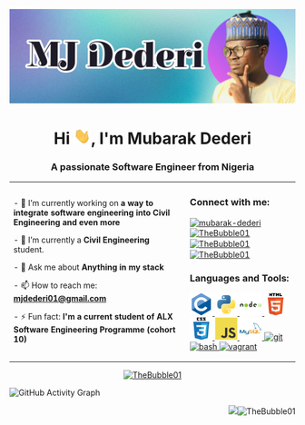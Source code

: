 <!--![MasterHead](https://blog.bit.ai/wp-content/uploads/2018/09/How-to-Embed-GitHub-Gists-in-Your-Documents-Blog-Banner.png)-->
![MDederi_banner](prhead.jpg)
<h1 align="center">Hi <img src="https://github.com/TheBubble01/TheBubble01/blob/main/wave.gif" width="30px">, I'm Mubarak Dederi</h1>
<h3 align="center">A passionate Software Engineer from Nigeria</h3>
<!--<img align= "right" alt="Coding" width="375" src="https://cdn.dribbble.com/users/1162077/screenshots/3848914/media/320984a9ca58b3c73274c9259ecf6de8.gif">-->

<table>
  <tr>
    <td>
      <p>- 🔭 I’m currently working on <b> a way to integrate software engineering into Civil Engineering and even more</b></p>
      <p>- 🌱 I’m currently a <b>Civil Engineering</b> student.</p>
      <p>- 💬 Ask me about <b>Anything in my stack</b></p>
      <p>- 📫 How to reach me: <b><a href=mailto: mjdederi01@gmail.com alt=email>mjdederi01@gmail.com</a></b></p>
      <p>- ⚡ Fun fact: <b>I'm a current student of ALX Software Engineering Programme (cohort 10)</b></p>
    </td>
    <td>
      <h3 align="left">Connect with me:</h3>
      <p align="left">
      <a href="https://linkedin.com/in/mubarak-dederi" target="blank"><img align="center" src="https://raw.githubusercontent.com/rahuldkjain/github-profile-readme-generator/master/src/images/icons/Social/linked-in-alt.svg" alt="mubarak-dederi" height="30" width="40" /></a>
      <a href="https://twitter.com/mji_dederi" target="blank"><img align="center" src="https://raw.githubusercontent.com/rahuldkjain/github-profile-readme-generator/master/src/images/icons/Social/twitter.svg" alt="TheBubble01" height="30" width="40" /></a>
      <a href="https://fb.com/mubarak_dederi" target="blank"><img align="center" src="https://raw.githubusercontent.com/rahuldkjain/github-profile-readme-generator/master/src/images/icons/Social/facebook.svg" alt="TheBubble01" height="30" width="40" /></a>
      <a href="https://instagram.com/mubarak-dederi" target="blank"><img align="center" src="https://raw.githubusercontent.com/rahuldkjain/github-profile-readme-generator/master/src/images/icons/Social/instagram.svg" alt="TheBubble01" height="30" width="40" /></a>
      </p>
      <h3 align="left">Languages and Tools:</h3>
      <p align="left"> 
      <a href="https://www.cprogramming.com/" target="_blank" rel="noreferrer"> <img src="https://raw.githubusercontent.com/devicons/devicon/master/icons/c/c-original.svg" alt="c" width="40" height="40"/> </a>
      <a href="https://www.python.org" target="_blank" rel="noreferrer"> <img src="https://raw.githubusercontent.com/devicons/devicon/master/icons/python/python-original.svg" alt="python" width="40" height="40"/> </a> 
      <a href="https://nodejs.org" target="_blank" rel="noreferrer"> <img src="https://raw.githubusercontent.com/devicons/devicon/master/icons/nodejs/nodejs-original-wordmark.svg" alt="nodejs" width="40" height="40"/> </a> 
      <a href="https://www.w3.org/html/" target="_blank" rel="noreferrer"> <img src="https://raw.githubusercontent.com/devicons/devicon/master/icons/html5/html5-original-wordmark.svg" alt="html5" width="40" height="40"/> </a> 
      <a href="https://www.w3schools.com/css/" target="_blank" rel="noreferrer"> <img src="https://raw.githubusercontent.com/devicons/devicon/master/icons/css3/css3-original-wordmark.svg" alt="css3" width="40" height="40"/> </a> 
      <a href="https://developer.mozilla.org/en-US/docs/Web/JavaScript" target="_blank" rel="noreferrer"> <img src="https://raw.githubusercontent.com/devicons/devicon/master/icons/javascript/javascript-original.svg" alt="javascript" width="40" height="40"/> </a> 
      <a href="https://www.mysql.com/" target="_blank" rel="noreferrer"> <img src="https://raw.githubusercontent.com/devicons/devicon/master/icons/mysql/mysql-original-wordmark.svg" alt="mysql" width="40" height="40"/> </a> 
      <a href="https://git-scm.com/" target="_blank" rel="noreferrer"> <img src="https://www.vectorlogo.zone/logos/git-scm/git-scm-icon.svg" alt="git" width="40" height="40"/> </a>
      <a href="https://www.gnu.org/software/bash/" target="_blank" rel="noreferrer"> <img src="https://www.vectorlogo.zone/logos/gnu_bash/gnu_bash-icon.svg" alt="bash" width="40" height="40"/> </a>  
      <a href="https://www.vagrantup.com/" target="_blank" rel="noreferrer"> <img src="https://www.vectorlogo.zone/logos/vagrantup/vagrantup-icon.svg" alt="vagrant" width="40" height="40"/> </a> 
      </p>    
    </td>
  </tr>
</table>

<p align="center"> <a href="https://twitter.com/mji_dederi" target="blank"><img src="https://img.shields.io/twitter/follow/mji_dederi?logo=twitter&style=for-the-badge" alt="TheBubble01" /></a> </p>

<!--
## My Github Stats:

<table>
  <tr>
    <td>
       <a href="https://github.com/MDederi"><img alt="Ayomide Suara's Github Stats" src="https://github-readme-stats.vercel.app/api?username=MDederi&show_icons=true&count_private=true&theme=react&hide_border=true&bg_color=1d2a3a" /></a>
    </td>
    <td>
       <a href="http://www.github.com/MDederi"><img src="https://github-readme-streak-stats.herokuapp.com/?user=MDederi&stroke=ffffff&background=1d2a3a&ring=5BCDEC&fire=5BCDEC&currStreakNum=ffffff&currStreakLabel=5BCDEC&sideNums=ffffff&sideLabels=ffffff&dates=ffffff&hide_border=true" /></a>
    </td>
    <td>
      <a href="https://github.com/MDederi"><img alt="Mubarak Dederi's Top Languages" src="https://github-readme-stats.vercel.app/api/top-langs/?username=MDederi&langs_count=6&count_private=true&layout=compact&theme=react&hide_border=true&bg_color=1d2a3a"/></a>
    </td>
  </tr>
</table> -->

![GitHub Activity Graph](https://activity-graph.herokuapp.com/graph?username=TheBubble01&bg_color=1d2a3a&color=5BCDEC&line=5BCDEC&point=FFFFFF&hide_border=true)

<p align="right"> <img src="https://media.giphy.com/media/WUlplcMpOCEmTGBtBW/giphy.gif" width="30"><img src="https://komarev.com/ghpvc/?username=TheBubble01&label=Profile%20views&color=0e75b6&style=flat" alt="TheBubble01" /> </p>


<!--
<p><img align="left" src="https://github-readme-stats.vercel.app/api/top-langs?username=TheBubble01&show_icons=true&locale=en&layout=compact" alt="TheBubble01" /></p>
<p>&nbsp;<img align="center" src="https://github-readme-stats.vercel.app/api?username=TheBubble01&show_icons=true&locale=en" alt="TheBubble01" /></p>
<p><img align="center" src="https://github-readme-streak-stats.herokuapp.com/?user=TheBubble01&" alt="TheBubble01" /></p>
-->
